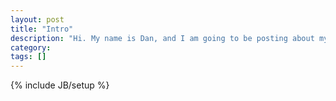 ```yaml
---
layout: post
title: "Intro"
description: "Hi. My name is Dan, and I am going to be posting about my iOS programming experience."
category: 
tags: []
---
```

{% include JB/setup %}
